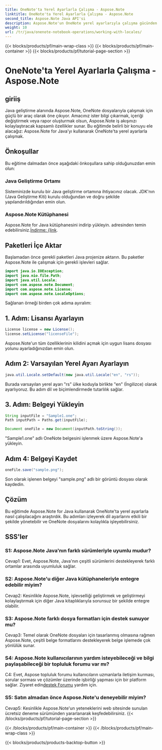 ```yaml
---
title: OneNote'ta Yerel Ayarlarla Çalışma - Aspose.Note
linktitle: OneNote'ta Yerel Ayarlarla Çalışma - Aspose.Note
second_title: Aspose.Note Java API'si
description: Aspose.Note'un OneNote yerel ayarlarıyla çalışma gücünden yararlanın! Farklı dillere ve bölgelere göre uyarlanmış raporları çıkarın, yönetin ve oluşturun. #OneNote #Java #Aspose
weight: 10
url: /tr/java/onenote-notebook-operations/working-with-locales/
---
```


{{< blocks/products/pf/main-wrap-class >}}
{{< blocks/products/pf/main-container >}}
{{< blocks/products/pf/tutorial-page-section >}}

# OneNote'ta Yerel Ayarlarla Çalışma - Aspose.Note

## giriiş

Java geliştirme alanında Aspose.Note, OneNote dosyalarıyla çalışmak için güçlü bir araç olarak öne çıkıyor. Amacınız ister bilgi çıkarmak, içeriği değiştirmek veya rapor oluşturmak olsun, Aspose.Note iş akışınızı kolaylaştıracak kapsamlı özellikler sunar. Bu eğitimde belirli bir konuyu ele alacağız: Aspose.Note for Java'yı kullanarak OneNote'ta yerel ayarlarla çalışmak.

## Önkoşullar

Bu eğitime dalmadan önce aşağıdaki önkoşullara sahip olduğunuzdan emin olun:

### Java Geliştirme Ortamı

Sisteminizde kurulu bir Java geliştirme ortamına ihtiyacınız olacak. JDK'nın (Java Geliştirme Kiti) kurulu olduğundan ve doğru şekilde yapılandırıldığından emin olun.

### Aspose.Note Kütüphanesi

 Aspose.Note for Java kütüphanesini indirip yükleyin. adresinden temin edebilirsiniz.[İndirme: {link](https://releases.aspose.com/note/java/).

## Paketleri İçe Aktar

Başlamadan önce gerekli paketleri Java projenize aktarın. Bu paketler Aspose.Note ile çalışmak için gerekli işlevleri sağlar.

```java
import java.io.IOException;
import java.nio.file.Path;
import java.util.Locale;
import com.aspose.note.Document;
import com.aspose.note.License;
import com.aspose.note.LocaleOptions;
```

Sağlanan örneği birden çok adıma ayıralım:

## 1. Adım: Lisansı Ayarlayın

```java
License license = new License();
license.setLicense("licenseFile");
```

Aspose.Note'un tüm özelliklerinin kilidini açmak için uygun lisans dosyası yolunu ayarladığınızdan emin olun.

## Adım 2: Varsayılan Yerel Ayarı Ayarlayın

```java
java.util.Locale.setDefault(new java.util.Locale("en", "rs"));
```

Burada varsayılan yerel ayarı "rs" ülke koduyla birlikte "en" (İngilizce) olarak ayarlıyoruz. Bu adım dil ve biçimlendirmede tutarlılık sağlar.

## 3. Adım: Belgeyi Yükleyin

```java
String inputFile = "Sample1.one";
Path inputPath = Paths.get(inputFile);

Document oneFile = new Document(inputPath.toString());
```

"Sample1.one" adlı OneNote belgesini işlenmek üzere Aspose.Note'a yükleyin.

## Adım 4: Belgeyi Kaydet

```java
oneFile.save("sample.png");
```

Son olarak işlenen belgeyi "sample.png" adlı bir görüntü dosyası olarak kaydedin.

## Çözüm

Bu eğitimde Aspose.Note for Java kullanarak OneNote'ta yerel ayarlarla nasıl çalışılacağını araştırdık. Bu adımları izleyerek dil ayarlarını etkili bir şekilde yönetebilir ve OneNote dosyalarını kolaylıkla işleyebilirsiniz.

## SSS'ler

### S1: Aspose.Note Java'nın farklı sürümleriyle uyumlu mudur?

Cevap1: Evet, Aspose.Note, Java'nın çeşitli sürümlerini destekleyerek farklı ortamlar arasında uyumluluk sağlar.

### S2: Aspose.Note'u diğer Java kütüphaneleriyle entegre edebilir miyim?

Cevap2: Kesinlikle Aspose.Note, işlevselliği geliştirmek ve geliştirmeyi kolaylaştırmak için diğer Java kitaplıklarıyla sorunsuz bir şekilde entegre olabilir.

### S3: Aspose.Note farklı dosya formatları için destek sunuyor mu?

Cevap3: Temel olarak OneNote dosyaları için tasarlanmış olmasına rağmen Aspose.Note, çeşitli belge formatlarını destekleyerek belge işlemede çok yönlülük sunar.

### S4: Aspose.Note kullanıcılarının yardım isteyebileceği ve bilgi paylaşabileceği bir topluluk forumu var mı?

 C4: Evet, Aspose topluluk forumu kullanıcıların uzmanlarla iletişim kurması, sorular sorması ve çözümler üzerinde işbirliği yapması için bir platform sağlar. Ziyaret edin[destek Forumu](https://forum.aspose.com/c/note/28) yardım için.

### S5: Satın almadan önce Aspose.Note'u deneyebilir miyim?

Cevap5: Kesinlikle Aspose.Note'un yeteneklerini web sitesinde sunulan ücretsiz deneme sürümünden yararlanarak keşfedebilirsiniz.
{{< /blocks/products/pf/tutorial-page-section >}}

{{< /blocks/products/pf/main-container >}}
{{< /blocks/products/pf/main-wrap-class >}}

{{< blocks/products/products-backtop-button >}}
